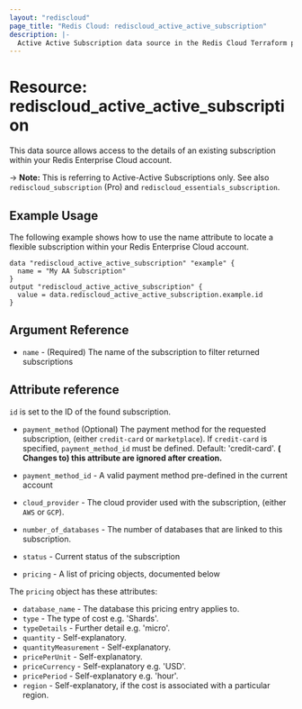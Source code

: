```yaml
---
layout: "rediscloud"
page_title: "Redis Cloud: rediscloud_active_active_subscription"
description: |-
  Active Active Subscription data source in the Redis Cloud Terraform provider.
---
```


# Resource: rediscloud_active_active_subscription

This data source allows access to the details of an existing subscription within your Redis Enterprise Cloud account.

-> **Note:** This is referring to Active-Active Subscriptions only. See also `rediscloud_subscription` (Pro) and `rediscloud_essentials_subscription`.

## Example Usage

The following example shows how to use the name attribute to locate a flexible subscription within your Redis Enterprise
Cloud account.

```hcl
data "rediscloud_active_active_subscription" "example" {
  name = "My AA Subscription"
}
output "rediscloud_active_active_subscription" {
  value = data.rediscloud_active_active_subscription.example.id
}
```

## Argument Reference

* `name` - (Required) The name of the subscription to filter returned subscriptions

## Attribute reference

`id` is set to the ID of the found subscription.

* `payment_method` (Optional) The payment method for the requested subscription, (either `credit-card`
  or `marketplace`). If `credit-card` is specified, `payment_method_id` must be defined. Default: 'credit-card'. **(
  Changes to) this attribute are ignored after creation.**
* `payment_method_id` - A valid payment method pre-defined in the current account
* `cloud_provider` - The cloud provider used with the subscription, (either `AWS` or `GCP`).
* `number_of_databases` - The number of databases that are linked to this subscription.
* `status` - Current status of the subscription

* `pricing` - A list of pricing objects, documented below

The `pricing` object has these attributes:

* `database_name` - The database this pricing entry applies to.
* `type` - The type of cost e.g. 'Shards'.
* `typeDetails` - Further detail e.g. 'micro'.
* `quantity` - Self-explanatory.
* `quantityMeasurement` - Self-explanatory.
* `pricePerUnit` - Self-explanatory.
* `priceCurrency` - Self-explanatory e.g. 'USD'.
* `pricePeriod` - Self-explanatory e.g. 'hour'.
* `region` - Self-explanatory, if the cost is associated with a particular region.
